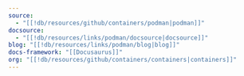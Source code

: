 ```yaml
---
source:
  - "[[!db/resources/github/containers/podman|podman]]"
docsource:
  - "[[!db/resources/links/podman/docsource|docsource]]"
blog: "[[!db/resources/links/podman/blog|blog]]"
docs-framework: "[[Docusaurus]]"
org: "[[!db/resources/github/containers/containers|containers]]"
---
```

